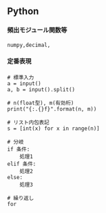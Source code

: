 ## Python
#### 頻出モジュール関数等
~~~
numpy,decimal,
~~~
#### 定番表現
~~~
# 標準入力
a = input()
a, b = input().split()

# n(float型), m(有効桁)
print("{:.{}f}".format(n, m))  

# リスト内包表記
s = [int(x) for x in range(n)]

# 分岐
if 条件:
    処理1
elif 条件:
    処理2
else:
    処理3

# 繰り返し
for 

~~~

